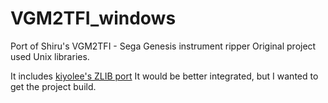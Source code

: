# VGM2TFI_windows
 Port of Shiru's VGM2TFI - Sega Genesis instrument ripper
 Original project used Unix libraries.

It includes [kiyolee's ZLIB port](https://github.com/kiyolee/zlib-win-build) It would be better integrated, but I wanted to get the project build.
